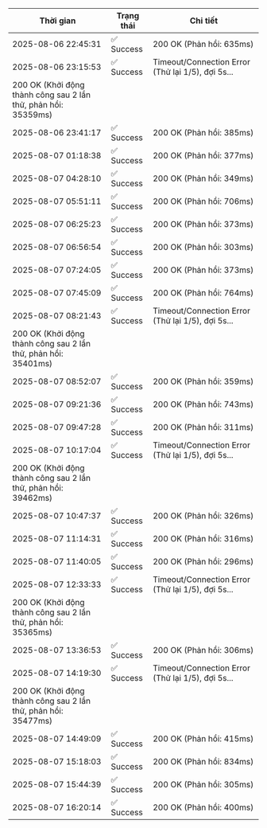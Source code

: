 | Thời gian | Trạng thái | Chi tiết |
|---|---|---|
| 2025-08-06 22:45:31 | ✅ Success | 200 OK (Phản hồi: 635ms) |
| 2025-08-06 23:15:53 | ✅ Success | Timeout/Connection Error (Thử lại 1/5), đợi 5s...
200 OK (Khởi động thành công sau 2 lần thử, phản hồi: 35359ms) |
| 2025-08-06 23:41:17 | ✅ Success | 200 OK (Phản hồi: 385ms) |
| 2025-08-07 01:18:38 | ✅ Success | 200 OK (Phản hồi: 377ms) |
| 2025-08-07 04:28:10 | ✅ Success | 200 OK (Phản hồi: 349ms) |
| 2025-08-07 05:51:11 | ✅ Success | 200 OK (Phản hồi: 706ms) |
| 2025-08-07 06:25:23 | ✅ Success | 200 OK (Phản hồi: 373ms) |
| 2025-08-07 06:56:54 | ✅ Success | 200 OK (Phản hồi: 303ms) |
| 2025-08-07 07:24:05 | ✅ Success | 200 OK (Phản hồi: 373ms) |
| 2025-08-07 07:45:09 | ✅ Success | 200 OK (Phản hồi: 764ms) |
| 2025-08-07 08:21:43 | ✅ Success | Timeout/Connection Error (Thử lại 1/5), đợi 5s...
200 OK (Khởi động thành công sau 2 lần thử, phản hồi: 35401ms) |
| 2025-08-07 08:52:07 | ✅ Success | 200 OK (Phản hồi: 359ms) |
| 2025-08-07 09:21:36 | ✅ Success | 200 OK (Phản hồi: 743ms) |
| 2025-08-07 09:47:28 | ✅ Success | 200 OK (Phản hồi: 311ms) |
| 2025-08-07 10:17:04 | ✅ Success | Timeout/Connection Error (Thử lại 1/5), đợi 5s...
200 OK (Khởi động thành công sau 2 lần thử, phản hồi: 39462ms) |
| 2025-08-07 10:47:37 | ✅ Success | 200 OK (Phản hồi: 326ms) |
| 2025-08-07 11:14:31 | ✅ Success | 200 OK (Phản hồi: 316ms) |
| 2025-08-07 11:40:05 | ✅ Success | 200 OK (Phản hồi: 296ms) |
| 2025-08-07 12:33:33 | ✅ Success | Timeout/Connection Error (Thử lại 1/5), đợi 5s...
200 OK (Khởi động thành công sau 2 lần thử, phản hồi: 35365ms) |
| 2025-08-07 13:36:53 | ✅ Success | 200 OK (Phản hồi: 306ms) |
| 2025-08-07 14:19:30 | ✅ Success | Timeout/Connection Error (Thử lại 1/5), đợi 5s...
200 OK (Khởi động thành công sau 2 lần thử, phản hồi: 35477ms) |
| 2025-08-07 14:49:09 | ✅ Success | 200 OK (Phản hồi: 415ms) |
| 2025-08-07 15:18:03 | ✅ Success | 200 OK (Phản hồi: 834ms) |
| 2025-08-07 15:44:39 | ✅ Success | 200 OK (Phản hồi: 305ms) |
| 2025-08-07 16:20:14 | ✅ Success | 200 OK (Phản hồi: 400ms) |
